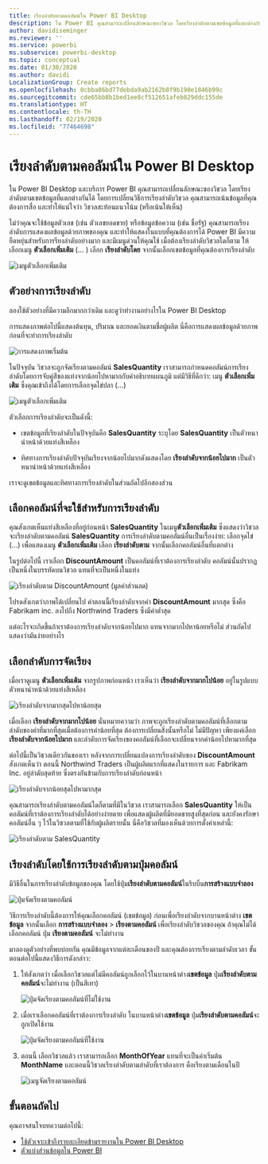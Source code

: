 ```yaml
---
title: เรียงลำดับตามคอลัมน์ใน Power BI Desktop
description: ใน Power BI คุณสามารถเปลี่ยนลักษณะของวิชวล โดยเรียงลำดับตามเขตข้อมูลที่แตกต่างกันได้
author: davidiseminger
ms.reviewer: ''
ms.service: powerbi
ms.subservice: powerbi-desktop
ms.topic: conceptual
ms.date: 01/30/2020
ms.author: davidi
LocalizationGroup: Create reports
ms.openlocfilehash: 0cbba86bd77debda9ab2162b8f9b190e1846b99c
ms.sourcegitcommit: cde65bb8b1bed1ee8cf512651afeb829ddc155de
ms.translationtype: HT
ms.contentlocale: th-TH
ms.lasthandoff: 02/19/2020
ms.locfileid: "77464698"
---
```

# <a name="sort-by-column-in-power-bi-desktop"></a>เรียงลำดับตามคอลัมน์ใน Power BI Desktop
ใน Power BI Desktop และบริการ Power BI คุณสามารถเปลี่ยนลักษณะของวิชวล โดยเรียงลำดับตามเขตข้อมูลที่แตกต่างกันได้ โดยการเปลี่ยนวิธีการเรียงลำดับวิชวล คุณสามารถเน้นข้อมูลที่คุณต้องการสื่อ และทำให้แน่ใจว่า วิชวลสะท้อนแนวโน้ม (หรือเน้นให้เห็น)

ไม่ว่าคุณจะใช้ข้อมูลตัวเลข (เช่น ตัวเลขยอดขาย) หรือข้อมูลข้อความ (เช่น ชื่อรัฐ) คุณสามารถเรียงลำดับการแสดงผลข้อมูลด้วยภาพของคุณ และทำให้แสดงในแบบที่คุณต้องการได้ Power BI มีความยืดหยุ่นสำหรับการรียงลำดับอย่างมาก และมีเมนูด่วนให้คุณใช้ เมื่อต้องเรียงลำดับวิชวลใดก็ตาม ให้เลือกเมนู **ตัวเลือกเพิ่มเติม** (... ) เลือก **เรียงลำดับโดย** จากนั้นเลือกเขตข้อมูลที่คุณต้องการเรียงลำดับ

![เมนูตัวเลือกเพิ่มเติม](media/desktop-sort-by-column/sortbycolumn_2.png)

## <a name="sorting-example"></a>ตัวอย่างการเรียงลำดับ
ลองใช้ตัวอย่างที่มีความลึกมากกว่าเดิม และดูว่าทำงานอย่างไรใน Power BI Desktop

การแสดงภาพต่อไปนี้แสดงต้นทุน, ปริมาณ และยอดเงินตามชื่อผู้ผลิต นี่คือการแสดงผลข้อมูลด้วยภาพ ก่อนที่จะทำการเรียงลำดับ

![การแสดงภาพเริ่มต้น](media/desktop-sort-by-column/sortbycolumn_1.png)

ในปัจจุบัน วิชวลจะถูกจัดเรียงตามคอลัมน์ **SalesQuantity** เราสามารถกำหนดคอลัมน์การเรียงลำดับโดยการจับคู่สีของแท่งจากน้อยไปหามากกับคำอธิบายแผนภูมิ แต่มีวิธีที่ดีกว่า: เมนู **ตัวเลือกเพิ่มเติม** ซึ่งคุณเข้าถึงได้โดยการเลือกจุดไข่ปลา (...)

![เมนูตัวเลือกเพิ่มเติม](media/desktop-sort-by-column/sortbycolumn_2.png)

ตัวเลือกการเรียงลำดับจะเป็นดังนี้:

* เขตข้อมูลที่เรียงลำดับในปัจจุบันคือ **SalesQuantity** ระบุโดย **SalesQuantity** เป็นตัวหนานำหน้าด้วยแท่งสีเหลือง 

* ทิศทางการเรียงลำดับปัจจุบันเรียงจากน้อยไปมากดังแสดงโดย **เรียงลำดับจากน้อยไปมาก** เป็นตัวหนานำหน้าด้วยแท่งสีเหลือง

เราจะดูเขตข้อมูลและทิศทางการเรียงลำดับในส่วนถัดไปอีกสองส่วน

## <a name="select-which-column-to-use-for-sorting"></a>เลือกคอลัมน์ที่จะใช้สำหรับการเรียงลำดับ
คุณสังเกตเห็นแท่งสีเหลืองที่อยู่ก่อนหน้า **SalesQuantity** ในเมนู**ตัวเลือกเพิ่มเติม** ซึ่งแสดงว่าวิชวลจะเรียงลำดับตามคอลัมน์ **SalesQuantity** การเรียงลำดับตามคอลัมน์อื่นเป็นเรื่องง่าย: เลือกจุดไข่ (...) เพื่อแสดงเมนู **ตัวเลือกเพิ่มเติม** เลือก **เรียงลำดับตาม** จากนั้นเลือกคอลัมน์อื่นที่แตกต่าง

ในรูปต่อไปนี้ เราเลือก **DiscountAmount** เป็นคอลัมน์ที่เราต้องการเรียงลำดับ คอลัมน์นั้นปรากฏเป็นหนึ่งในบรรทัดบนวิชวล แทนที่จะเป็นหนึ่งในแท่ง 

![เรียงลำดับตาม DiscountAmount (มูลค่าส่วนลด)](media/desktop-sort-by-column/sortbycolumn_3.png)

โปรดสังเกตว่าภาพได้เปลี่ยนไป ค่าตอนนี้เรียงลำดับจากค่า **DiscountAmount** มากสุด ซึ่งคือ Fabrikam inc. ลงไปถึง Northwind Traders ซึ่งมีค่าต่ำสุด 

แต่อะไรจะเกิดขึ้นถ้าเราต้องการเรียงลำดับจากน้อยไปมาก แทนจากมากไปหาน้อยหรือไม่ ส่วนถัดไปแสดงว่ามันง่ายอย่างไร

## <a name="select-the-sort-order"></a>เลือกลำดับการจัดเรียง
เมื่อเราดูเมนู **ตัวเลือกเพิ่มเติม** จากรูปภาพก่อนหน้า เราเห็นว่า **เรียงลำดับจากมากไปน้อย** อยู่ในรูปแบบตัวหนานำหน้าด้วยแท่งสีเหลือง

![เรียงลำดับจากมากสุดไปหาน้อยสุด](media/desktop-sort-by-column/sortbycolumn_4.png)

เมื่อเลือก **เรียงลำดับจากมากไปน้อย** นั่นหมายความว่า ภาพจะถูกเรียงลำดับตามคอลัมน์ที่เลือกตามลำดับของค่าที่มากที่สุดเมื่อต้องการค่าน้อยที่สุด ต้องการเปลี่ยนสิ่งนั้นหรือไม่ ไม่มีปัญหา เพียงแค่เลือก **เรียงลำดับจากน้อยไปมาก** และลำดับการจัดเรียงของคอลัมน์ที่เลือกจะเปลี่ยนจากค่าน้อยไปหามากที่สุด

ต่อไปนี้เป็นวิชวลเดียวกันของเรา หลังจากการเปลี่ยนแปลงการเรียงลำดับของ **DiscountAmount** สังเกตเห็นว่า ตอนนี้ Northwind Traders เป็นผู้ผลิตแรกที่แสดงในรายการ และ Fabrikam Inc. อยู่ลำดับสุดท้าย ซึ่งตรงกันข้ามกับการเรียงลำดับก่อนหน้า

![เรียงลำดับจากน้อยสุดไปหามากสุด](media/desktop-sort-by-column/sortbycolumn_5.png)

คุณสามารถเรียงลำดับตามคอลัมน์ใดก็ตามที่มีในวิชวล เราสามารถเลือก **SalesQuantity** ให้เป็นคอลัมน์ที่เราต้องการเรียงลำดับได้อย่างง่ายดาย เพื่อแสดงผู้ผลิตที่มียอดขายสูงที่สุดก่อน และยังคงรักษาคอลัมน์อื่น ๆ ไว้ในวิชวลตามที่ใช้กับผู้ผลิตรายนั้น นี่คือวิชวลที่มองเห็นด้วยการตั้งค่าเหล่านี้:

![เรียงลำดับตาม SalesQuantity](media/desktop-sort-by-column/sortbycolumn_6.png)

## <a name="sort-using-the-sort-by-column-button"></a>เรียงลำดับโดยใช้การเรียงลำดับตามปุ่มคอลัมน์
มีวิธีอื่นในการเรียงลำดับข้อมูลของคุณ โดยใช้ปุ่ม**เรียงลำดับตามคอลัมน์**ในริบบิ้น**การสร้างแบบจำลอง**

![ปุ่มจัดเรียงตามคอลัมน์](media/desktop-sort-by-column/sortbycolumn_8.png)

วิธีการเรียงลำดับนี้ต้องการให้คุณเลือกคอลัมน์ (เขตข้อมูล) ก่อนเพื่อเรียงลำดับจากบานหน้าต่าง **เขตข้อมูล** จากนั้นเลือก **การสร้างแบบจำลอง** > **เรียงตามคอลัมน์** เพื่อเรียงลำดับวิชวลของคุณ ถ้าคุณไม่ได้เลือกคอลัมน์ ปุ่ม **เรียงตามคอลัมน์** จะไม่ทำงาน

มาลองดูตัวอย่างที่พบบ่อยกัน คุณมีข้อมูลจากแต่ละเดือนของปี และคุณต้องการเรียงตามลำดับเวลา ขั้นตอนต่อไปนี้แสดงวิธีการดังกล่าว:

1. ให้สังเกตว่า เมื่อเลือกวิชวลแต่ไม่มีคอลัมน์ถูกเลือกไว้ในบานหน้าต่าง**เขตข้อมูล** ปุ่ม**เรียงลำดับตามคอลัมน์**จะไม่ทำงาน (เป็นสีเทา)
   
   ![ปุ่มจัดเรียงตามคอลัมน์ที่ไม่ใช้งาน](media/desktop-sort-by-column/sortbycolumn_9.png)

2. เมื่อเราเลือกคอลัมน์ที่เราต้องการเรียงลำดับ ในบานหน้าต่าง**เขตข้อมูล** ปุ่ม**เรียงลำดับตามคอลัมน์**จะถูกเปิดใช้งาน
   
   ![ปุ่มจัดเรียงตามคอลัมน์ที่ใช้งาน](media/desktop-sort-by-column/sortbycolumn_10.png)
3. ตอนนี้ เลือกวิชวลแล้ว เราสามารถเลือก **MonthOfYear** แทนที่จะเป็นค่าเริ่มต้น **MonthName** และตอนนี้วิชวลเรียงลำดับตามลำดับที่เราต้องการ คือเรียงตามเดือนในปี
   
   ![เมนูจัดเรียงตามคอลัมน์](media/desktop-sort-by-column/sortbycolumn_11.png)


<!---
This functionality is no longer active. Jan 2020

## Getting back to default column for sorting
You can sort by any column you'd like, but there may be times when you want the visual to return to its default sorting column. No problem. For a visual that has a sort column selected, open the **More options** menu and select that column again, and the visualization returns to its default sort column.

For example, here's our previous chart:

![Initial visualization](media/desktop-sort-by-column/sortbycolumn_6.png)

When we go back to the menu and select **SalesQuantity** again, the visual defaults to being ordered alphabetically by **Manufacturer**, as shown in the following image.

![Default sort order](media/desktop-sort-by-column/sortbycolumn_7.png)

With so many options for sorting your visuals, creating just the chart or image you want is easy.
--->

## <a name="next-steps"></a>ขั้นตอนถัดไป

คุณอาจสนใจบทความต่อไปนี้:

* [ใช้ตัวเจาะเข้าถึงรายละเอียดข้ามรายงานใน Power BI Desktop](desktop-cross-report-drill-through.md)
* [ตัวแบ่งส่วนข้อมูลใน Power BI](visuals/power-bi-visualization-slicers.md)


